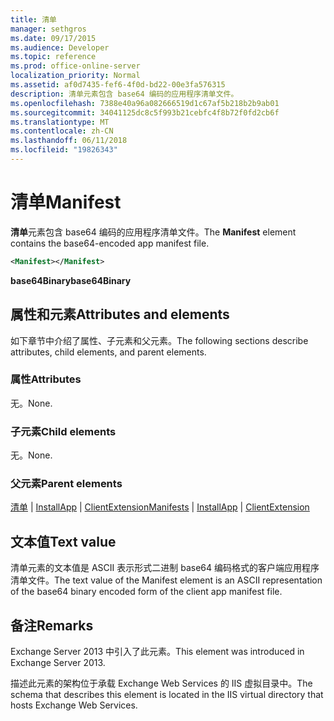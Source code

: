 ```yaml
---
title: 清单
manager: sethgros
ms.date: 09/17/2015
ms.audience: Developer
ms.topic: reference
ms.prod: office-online-server
localization_priority: Normal
ms.assetid: af0d7435-fef6-4f0d-bd22-00e3fa576315
description: 清单元素包含 base64 编码的应用程序清单文件。
ms.openlocfilehash: 7388e40a96a082666519d1c67af5b218b2b9ab01
ms.sourcegitcommit: 34041125dc8c5f993b21cebfc4f8b72f0fd2cb6f
ms.translationtype: MT
ms.contentlocale: zh-CN
ms.lasthandoff: 06/11/2018
ms.locfileid: "19826343"
---
```

# <a name="manifest"></a><span data-ttu-id="c8911-103">清单</span><span class="sxs-lookup"><span data-stu-id="c8911-103">Manifest</span></span>

<span data-ttu-id="c8911-104">**清单**元素包含 base64 编码的应用程序清单文件。</span><span class="sxs-lookup"><span data-stu-id="c8911-104">The **Manifest** element contains the base64-encoded app manifest file.</span></span> 
  
```XML
<Manifest></Manifest>
```

 <span data-ttu-id="c8911-105">**base64Binary**</span><span class="sxs-lookup"><span data-stu-id="c8911-105">**base64Binary**</span></span>
## <a name="attributes-and-elements"></a><span data-ttu-id="c8911-106">属性和元素</span><span class="sxs-lookup"><span data-stu-id="c8911-106">Attributes and elements</span></span>

<span data-ttu-id="c8911-107">如下章节中介绍了属性、子元素和父元素。</span><span class="sxs-lookup"><span data-stu-id="c8911-107">The following sections describe attributes, child elements, and parent elements.</span></span>
  
### <a name="attributes"></a><span data-ttu-id="c8911-108">属性</span><span class="sxs-lookup"><span data-stu-id="c8911-108">Attributes</span></span>

<span data-ttu-id="c8911-109">无。</span><span class="sxs-lookup"><span data-stu-id="c8911-109">None.</span></span>
  
### <a name="child-elements"></a><span data-ttu-id="c8911-110">子元素</span><span class="sxs-lookup"><span data-stu-id="c8911-110">Child elements</span></span>

<span data-ttu-id="c8911-111">无。</span><span class="sxs-lookup"><span data-stu-id="c8911-111">None.</span></span>
  
### <a name="parent-elements"></a><span data-ttu-id="c8911-112">父元素</span><span class="sxs-lookup"><span data-stu-id="c8911-112">Parent elements</span></span>

<span data-ttu-id="c8911-113">[清单](manifests.md) | [InstallApp](installapp.md) | [ClientExtension](clientextension.md)</span><span class="sxs-lookup"><span data-stu-id="c8911-113">[Manifests](manifests.md) | [InstallApp](installapp.md) | [ClientExtension](clientextension.md)</span></span>
  
## <a name="text-value"></a><span data-ttu-id="c8911-114">文本值</span><span class="sxs-lookup"><span data-stu-id="c8911-114">Text value</span></span>

<span data-ttu-id="c8911-115">清单元素的文本值是 ASCII 表示形式二进制 base64 编码格式的客户端应用程序清单文件。</span><span class="sxs-lookup"><span data-stu-id="c8911-115">The text value of the Manifest element is an ASCII representation of the base64 binary encoded form of the client app manifest file.</span></span>
  
## <a name="remarks"></a><span data-ttu-id="c8911-116">备注</span><span class="sxs-lookup"><span data-stu-id="c8911-116">Remarks</span></span>

<span data-ttu-id="c8911-117">Exchange Server 2013 中引入了此元素。</span><span class="sxs-lookup"><span data-stu-id="c8911-117">This element was introduced in Exchange Server 2013.</span></span>
  
<span data-ttu-id="c8911-118">描述此元素的架构位于承载 Exchange Web Services 的 IIS 虚拟目录中。</span><span class="sxs-lookup"><span data-stu-id="c8911-118">The schema that describes this element is located in the IIS virtual directory that hosts Exchange Web Services.</span></span>
  

